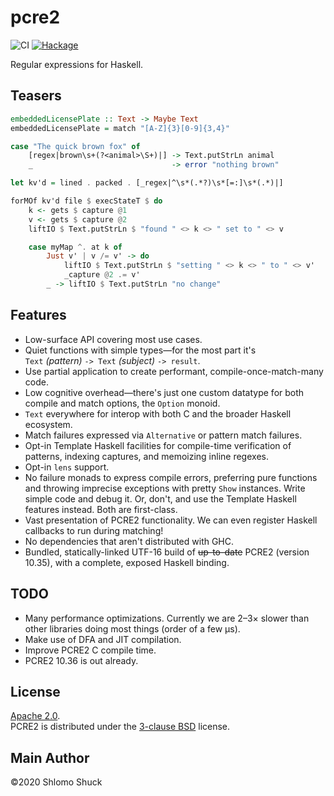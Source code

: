 # pcre2

![CI](https://github.com/sjshuck/hs-pcre2/workflows/CI/badge.svg)
[![Hackage](https://img.shields.io/hackage/v/pcre2)](https://hackage.haskell.org/package/pcre2)

Regular expressions for Haskell.  

## Teasers
```haskell
embeddedLicensePlate :: Text -> Maybe Text
embeddedLicensePlate = match "[A-Z]{3}[0-9]{3,4}"
```
```haskell
case "The quick brown fox" of
    [regex|brown\s+(?<animal>\S+)|] -> Text.putStrLn animal
    _                               -> error "nothing brown"
```
```haskell
let kv'd = lined . packed . [_regex|^\s*(.*?)\s*[=:]\s*(.*)|]

forMOf kv'd file $ execStateT $ do
    k <- gets $ capture @1
    v <- gets $ capture @2
    liftIO $ Text.putStrLn $ "found " <> k <> " set to " <> v

    case myMap ^. at k of
        Just v' | v /= v' -> do
            liftIO $ Text.putStrLn $ "setting " <> k <> " to " <> v'
            _capture @2 .= v'
        _ -> liftIO $ Text.putStrLn "no change"
```

## Features
* Low-surface API covering most use cases.
* Quiet functions with simple types&mdash;for the most part it's  
`Text` _(pattern)_ `-> Text` _(subject)_ `-> result`.
* Use partial application to create performant, compile-once-match-many code.
* Low cognitive overhead&mdash;there's just one custom datatype for both compile
  and match options, the `Option` monoid.
* `Text` everywhere for interop with both C and the broader Haskell ecosystem.
* Match failures expressed via `Alternative` or pattern match failures.
* Opt-in Template Haskell facilities for compile-time verification of patterns,
  indexing captures, and memoizing inline regexes.
* Opt-in `lens` support.
* No failure monads to express compile errors, preferring pure functions and
  throwing imprecise exceptions with pretty `Show` instances.  Write simple
  code and debug it.  Or, don't, and use the Template Haskell features instead.
  Both are first-class.
* Vast presentation of PCRE2 functionality.  We can even register Haskell
  callbacks to run during matching!
* No dependencies that aren't distributed with GHC.
* Bundled, statically-linked UTF-16 build of ~~up-to-date~~ PCRE2 (version
  10.35), with a complete, exposed Haskell binding.

## TODO
* Many performance optimizations.  Currently we are 2&ndash;3&times; slower than
  other libraries doing most things (order of a few &mu;s).
* Make use of DFA and JIT compilation.
* Improve PCRE2 C compile time.
* PCRE2 10.36 is out already.

## License
[Apache 2.0](https://www.apache.org/licenses/LICENSE-2.0.html).  
PCRE2 is distributed under the [3-clause BSD](https://www.pcre.org/licence.txt) license.

## Main Author
&copy;2020 Shlomo Shuck

